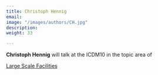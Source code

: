 ```yaml
---
title: Christoph Hennig
email: 
image: "/images/authors/CH.jpg"
description:
weight: 33

---
```


**Christoph Hennig** will talk at the ICDM10 in the topic area of

[Large Scale Facilities](/topics/11_large-scale-facilities)


